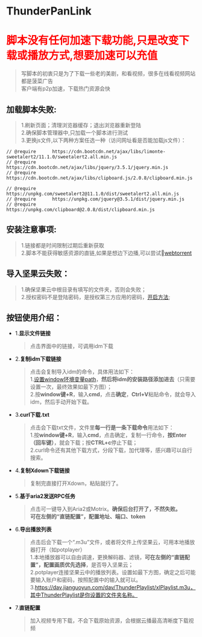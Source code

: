 # ThunderPanLink

<h1 style="color:red">脚本没有任何加速下载功能,只是改变下载或播放方式,想要加速可以充值</h1>

>写脚本的初衷只是为了下载一些老的美剧，和看视频，很多在线看视频网站都是菠菜广告  
客户端有p2p加速，下载热门资源会快

## 加载脚本失败:
>1.刷新页面；清理浏览器缓存；退出浏览器重新登陆  
  2.确保脚本管理器中,只加载一个脚本进行测试  
  3.更换js文件,以下两种方案任选一种（访问网址看是否能加载js文件）：

  ```
  // @require      https://cdn.bootcdn.net/ajax/libs/limonte-sweetalert2/11.1.0/sweetalert2.all.min.js  
  // @require      https://cdn.bootcdn.net/ajax/libs/jquery/3.5.1/jquery.min.js  
  // @require      https://cdn.bootcdn.net/ajax/libs/clipboard.js/2.0.8/clipboard.min.js  
  ```
  ```
  // @require      https://unpkg.com/sweetalert2@11.1.0/dist/sweetalert2.all.min.js
  // @require      https://unpkg.com/jquery@3.5.1/dist/jquery.min.js
  // @require      https://unpkg.com/clipboard@2.0.8/dist/clipboard.min.js
  ```

## 安装注意事项:
  >1.链接都是时间限制过期后重新获取  
  2.脚本不能获得敏感资源的直链,如果是想边下边播,可以尝试🧲<a href="https://webtorrent.io/desktop/">webtorrent</a>
  
## 导入坚果云失败：
  >1.确保坚果云中根目录有填写的文件夹，否则会失败；  
  2.授权密码不是登陆密码，是授权第三方应用的密码，<a href="https://help.jianguoyun.com/?p=2064">开启方法</a>;

## 按钮使用介绍：
* 1.**显示文件链接**  
  >点击界面中的链接，可调用idm下载

* 2.**复制idm下载链接**  
  >点击会复制导入idm的命令，具体用法如下：  
  >1.<a href="https://jingyan.baidu.com/article/8275fc86403a3546a03cf6f0.html" target="_blank">设置window环境变量path</a>，**然后将idm的安装路径添加进去**（只需要设置一次，最终效果如最下方图）；  
   2.按**window键+R**，输入**cmd**，点击**确定**，**Ctrl+V**粘贴命令，就会导入idm，然后手动开始下载。

* 3.**curl下载.txt**  
  >点击会下载txt文件，文件里**每一行是一条下载命令**用法如下：  
  >1.按**window键+R**，输入**cmd**，点击确定，复制一行命令，**按Enter（回车键）**，就会下载；按**CTRL+c**停止下载；  
   2.curl命令还有其他下载方式，分段下载，加代理等，感兴趣可以自行搜索。  

* 4.**复制Xdown下载链接**  
  >复制完直接打开Xdown，粘贴就行了。  

* 5.**基于aria2发送RPC任务**  
  >点击可一键导入到Aria2或Motrix。**确保后台打开了，不然失败。**  
  >**可在左侧的“直链配置”，配置地址、端口、token**  

* 6.**导出播放列表**  
  >点击后会下载一个“.m3u”文件，或者将文件上传坚果云，可用本地播放器打开（如potplayer）  
  >1.本地播放器可以自由调速，更换解码器、滤镜，**可在左侧的“直链配置”，配置画质优先选择**，是否导入坚果云；  
  2.potplayer连接坚果云中的播放列表。设置如最下方图，确定之后可能要输入账户和密码，按照配置中的输入就可以。  
  3.https://dav.jianguoyun.com/dav/ThunderPlaylist/xlPlaylist.m3u，其中ThunderPlaylist是你设置的文件夹名称。  

* 7.**直链配置**  
  >加入视频专用下载，不会下载原始资源，会根据云播最高清晰度下载视频  
